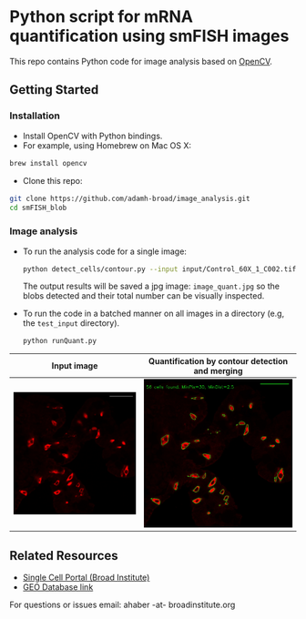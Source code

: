 # Python script for mRNA quantification using smFISH images

This repo contains Python code for image analysis based on  <a href="https://opencv.org/">OpenCV</a>.




## Getting Started
### Installation
- Install OpenCV with Python bindings.
- For example, using Homebrew on Mac OS X:
```bash 
brew install opencv
```
- Clone this repo:
```bash
git clone https://github.com/adamh-broad/image_analysis.git
cd smFISH_blob
```

### Image analysis

- To run the analysis code for a single image:
  ```bash
  python detect_cells/contour.py --input input/Control_60X_1_C002.tif --bright-blobs  --min_pixel 35 --min_distance 2
  ```
  The output results will be saved a jpg image: `image_quant.jpg` so the blobs detected and their total number can be visually inspected.

- To run the code in a batched manner on all images in a directory (e.g, the `test_input` directory).
  ```bash
  python runQuant.py
  ```


Input image            |  Quantification by contour detection and merging
:-------------------------:|:-------------------------:
![](https://github.com/adamh-broad/image_analysis/blob/master/dclk1_il13.jpg)  |  ![](https://github.com/adamh-broad/image_analysis/blob/master/dclk1_il13_quant.jpg)

## Related Resources

* <a href="https://portals.broadinstitute.org/single_cell/study/small-intestinal-epithelium">Single Cell Portal (Broad Institute)</a>
* <a href="https://www.ncbi.nlm.nih.gov/geo/query/acc.cgi?acc=GSE106510">GEO Database link</a>

For questions or issues email:
ahaber -at- broadinstitute.org
